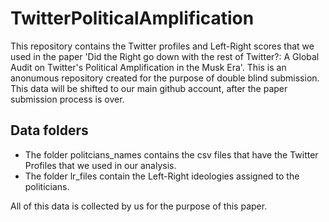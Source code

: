 # TwitterPoliticalAmplification

This repository contains the Twitter profiles and Left-Right scores that we used in the paper 'Did the Right go down with the rest of Twitter?: A Global Audit on Twitter's Political Amplification in the Musk Era'. This is an anonumous repository created for the purpose of double blind submission. This data will be shifted to our main github account, after the paper submission process is over.

## Data folders

* The folder politcians_names contains the csv files that have the Twitter Profiles that we used in our analysis.
* The folder lr_files contain the Left-Right ideologies assigned to the politicians.

All of this data is collected by us for the purpose of this paper.
